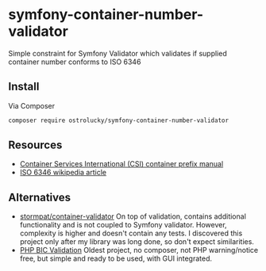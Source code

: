 # symfony-container-number-validator
Simple constraint for Symfony Validator which validates if supplied container number conforms to ISO 6346

## Install

Via Composer

``` bash
composer require ostrolucky/symfony-container-number-validator
```

## Resources

- [Container Services International (CSI) container prefix manual](https://www.csiu.co/container-prefixes)
- [ISO 6346 wikipedia article](https://en.wikipedia.org/wiki/ISO_6346)

## Alternatives

- [stormpat/container-validator](https://github.com/stormpat/Container-validator) On top of validation, contains additional functionality and is not coupled to Symfony validator. However, complexity is higher and doesn't contain any tests. I discovered this project only after my library was long done, so don't expect similarities.
- [PHP BIC Validation](https://www.phpclasses.org/package/8800-PHP-Validate-the-owner-of-a-container-with-a-BIC-code.html) Oldest project, no composer, not PHP warning/notice free, but simple and ready to be used, with GUI integrated.  
